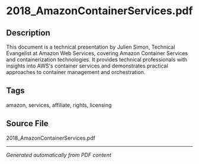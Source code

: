 # 2018_AmazonContainerServices.pdf

## Description
This document is a technical presentation by Julien Simon, Technical Evangelist at Amazon Web Services, covering Amazon Container Services and containerization technologies. It provides technical professionals with insights into AWS's container services and demonstrates practical approaches to container management and orchestration.
## Tags
amazon, services, affiliate, rights, licensing

## Source File
2018_AmazonContainerServices.pdf

---
*Generated automatically from PDF content*
